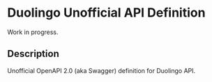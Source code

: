 # Duolingo Unofficial API Definition

Work in progress.

## Description
Unofficial OpenAPI 2.0 (aka Swagger) definition for Duolingo API.